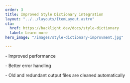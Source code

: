 ```yaml
---
order: 3
title: Improved Style Dictionary integration
layout: "../../layouts/ItemLayout.astro"
cta:
  href: https://backlight.dev/docs/style-dictionary
  label: Learn more
hero_image: "/images/style-dictionary-improvment.jpg"

---
```

\- Improved performance

\- Better error handling

\- Old and redundant output files are cleaned automatically